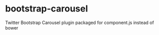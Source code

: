 bootstrap-carousel
==================

Twitter Bootstrap Carousel plugin packaged for component.js instead of bower
